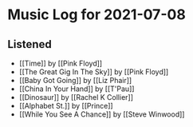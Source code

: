 # Music Log for 2021-07-08

## Listened

- [[Time]] by [[Pink Floyd]]
- [[The Great Gig In The Sky]] by [[Pink Floyd]]
- [[Baby Got Going]] by [[Liz Phair]]
- [[China In Your Hand]] by [[T'Pau]]
- [[Dinosaur]] by [[Rachel K Collier]]
- [[Alphabet St.]] by [[Prince]]
- [[While You See A Chance]] by [[Steve Winwood]]